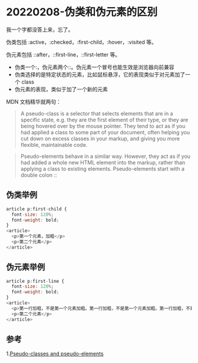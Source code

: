 # 20220208-伪类和伪元素的区别

我一个字都没答上来，忘了。

伪类包括 :active，:checked，:first-child，:hover，:visited 等。

伪元素包括 ::after，::first-line，::first-letter 等。

- 伪类一个:，伪元素两个::。伪元素一个冒号也能生效是浏览器向前兼容
- 伪类选择的是特定状态的元素，比如鼠标悬浮，它的表现类似于对元素加了一个 class
- 伪元素的表现，类似于加了一个新的元素

MDN 文档精华就两句：

> A pseudo-class is a selector that selects elements that are in a specific state, e.g. they are the first element of their type, or they are being hovered over by the mouse pointer. They tend to act as if you had applied a class to some part of your document, often helping you cut down on excess classes in your markup, and giving you more flexible, maintainable code.

> Pseudo-elements behave in a similar way. However, they act as if you had added a whole new HTML element into the markup, rather than applying a class to existing elements. Pseudo-elements start with a double colon ::

## 伪类举例

```JavaScript
article p:first-child {
  font-size: 120%;
  font-weight: bold;
}
<article>
  <p>第一个元素，加粗</p>
  <p>第二个元素</p>
</article>
```

## 伪元素举例

```JavaScript
article p:first-line {
  font-size: 120%;
  font-weight: bold;
}
<article>
  <p>第一行加粗，不是第一个元素加粗。第一行加粗，不是第一个元素加粗。第一行加粗，不是第一个元素加粗。第一行加粗不是第一个元素加粗。第一行加粗，不是第一个元素加粗。第一行加粗，不是第一个元素加粗。第一行加粗，不是第一个元素加粗。第一行加粗，不是第一个元素加粗。第一行加粗，不是第一个元素加粗。第一行加粗，不是第一个元素加粗。第一行加粗，不是第一个元素加粗。第一行加粗，不是第一个元素加粗。第一行加粗，不是第一个元素加粗。第一行加粗，不是第一个元素加粗。</p>
  <p>第二个元素</p>
</article>
```

## 参考
1.[Pseudo-classes and pseudo-elements](https://developer.mozilla.org/en-US/docs/Learn/CSS/Building_blocks/Selectors/Pseudo-classes_and_pseudo-elements)